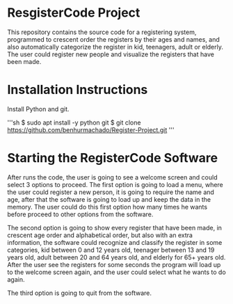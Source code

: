 # ResgisterCode Project

This repository contains the source code for a registering system, programmed to crescent order the registers by their ages and names, and also automatically categorize the register in kid, teenagers, adult or elderly. The user could register new people and visualize the registers that have been made.

# Installation Instructions

Install Python and git.

'''sh
$ sudo apt install -y python git
$ git clone https://github.com/benhurmachado/Register-Project.git
'''

# Starting the RegisterCode Software

After runs the code, the user is going to see a welcome screen and could select 3 options to proceed. The first option is going to load a menu, where the user could register a new person, it is going to require the name and age, after that the software is going to load up and keep the data in the memory. The user could do this first option how many times he wants before proceed to other options from the software.

The second option is going to show every register that have been made, in crescent age order and alphabetical order, but also with an extra information, the software could recognize and classify the register in some categories, kid between 0 and 12 years old, teenager between 13 and 19 years old, adult between 20 and 64 years old, and elderly for 65+ years old. After the user see the registers for some seconds the program will load up to the welcome screen again, and the user could select what he wants to do again.

The third option is going to quit from the software.